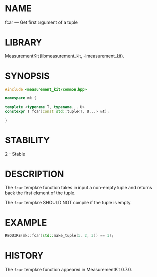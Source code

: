 # NAME
fcar &mdash; Get first argument of a tuple

# LIBRARY
MeasurementKit (libmeasurement_kit, -lmeasurement_kit).

# SYNOPSIS
```C++
#include <measurement_kit/common.hpp>

namespace mk {

template <typename T, typename... U>
constexpr T fcar(const std::tuple<T, U...> &t);

}
```

# STABILITY

2 - Stable

# DESCRIPTION

The `fcar` template function takes in input a non-empty tuple and
returns back the first element of the tuple.

The `fcar` template SHOULD NOT compile if the tuple is empty.

# EXAMPLE

```C++
REQUIRE(mk::fcar(std::make_tuple(1, 2, 3)) == 1);
```

# HISTORY

The `fcar` template function appeared in MeasurementKit 0.7.0.
